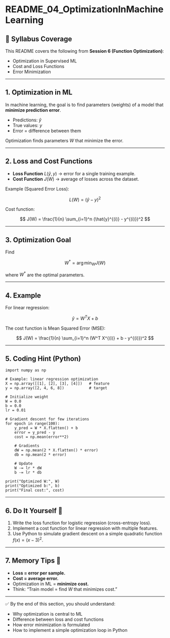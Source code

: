 # README_04_OptimizationInMachineLearning

## 📌 Syllabus Coverage
This README covers the following from **Session 6 (Function Optimization)**:
- Optimization in Supervised ML
- Cost and Loss Functions
- Error Minimization

---

## 1. Optimization in ML
In machine learning, the goal is to find parameters (weights) of a model that **minimize prediction error**.  

- Predictions: $\hat{y}$  
- True values: $y$  
- Error = difference between them  

Optimization finds parameters $W$ that minimize the error.  

---

## 2. Loss and Cost Functions
- **Loss Function** $L(\hat{y}, y)$ → error for a single training example.  
- **Cost Function** $J(W)$ → average of losses across the dataset.  

Example (Squared Error Loss):  

$$
L(W) = (\hat{y} - y)^2
$$  

Cost function:  

$$
J(W) = \frac{1}{n} \sum_{i=1}^n (\hat{y}^{(i)} - y^{(i)})^2
$$

---

## 3. Optimization Goal
Find  

$$
W^* = \arg \min_W J(W)
$$  

where $W^*$ are the optimal parameters.  

---

## 4. Example
For linear regression:  

$$
\hat{y} = W^T X + b
$$  

The cost function is Mean Squared Error (MSE):  

$$
J(W) = \frac{1}{n} \sum_{i=1}^n (W^T X^{(i)} + b - y^{(i)})^2
$$

---

## 5. Coding Hint (Python)
    import numpy as np

    # Example: linear regression optimization
    X = np.array([[1], [2], [3], [4]])   # feature
    y = np.array([2, 4, 6, 8])           # target

    # Initialize weight
    W = 0.0
    b = 0.0
    lr = 0.01

    # Gradient descent for few iterations
    for epoch in range(100):
        y_pred = W * X.flatten() + b
        error = y_pred - y
        cost = np.mean(error**2)

        # Gradients
        dW = np.mean(2 * X.flatten() * error)
        db = np.mean(2 * error)

        # Update
        W -= lr * dW
        b -= lr * db

    print("Optimized W:", W)
    print("Optimized b:", b)
    print("Final cost:", cost)

---

## 6. Do It Yourself 🚀
1. Write the loss function for logistic regression (cross-entropy loss).  
2. Implement a cost function for linear regression with multiple features.  
3. Use Python to simulate gradient descent on a simple quadratic function $f(x) = (x-3)^2$.  

---

## 7. Memory Tips 🧠
- **Loss = error per sample.**  
- **Cost = average error.**  
- Optimization in ML = **minimize cost.**  
- Think: “Train model = find $W$ that minimizes cost.”  

---

✅ By the end of this section, you should understand:
- Why optimization is central to ML  
- Difference between loss and cost functions  
- How error minimization is formulated  
- How to implement a simple optimization loop in Python  

